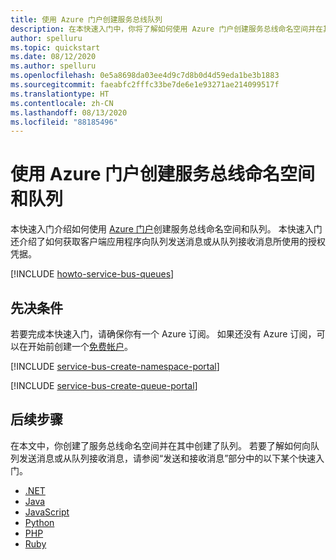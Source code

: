 ```yaml
---
title: 使用 Azure 门户创建服务总线队列
description: 在本快速入门中，你将了解如何使用 Azure 门户创建服务总线命名空间并在其中创建队列。
author: spelluru
ms.topic: quickstart
ms.date: 08/12/2020
ms.author: spelluru
ms.openlocfilehash: 0e5a8698da03ee4d9c7d8b0d4d59eda1be3b1883
ms.sourcegitcommit: faeabfc2fffc33be7de6e1e93271ae214099517f
ms.translationtype: HT
ms.contentlocale: zh-CN
ms.lasthandoff: 08/13/2020
ms.locfileid: "88185496"
---
```

# <a name="use-azure-portal-to-create-a-service-bus-namespace-and-a-queue"></a>使用 Azure 门户创建服务总线命名空间和队列
本快速入门介绍如何使用 [Azure 门户][Azure portal]创建服务总线命名空间和队列。 本快速入门还介绍了如何获取客户端应用程序向队列发送消息或从队列接收消息所使用的授权凭据。 

[!INCLUDE [howto-service-bus-queues](../../includes/howto-service-bus-queues.md)]

## <a name="prerequisites"></a>先决条件

若要完成本快速入门，请确保你有一个 Azure 订阅。 如果还没有 Azure 订阅，可以在开始前创建一个[免费帐户][]。

[!INCLUDE [service-bus-create-namespace-portal](../../includes/service-bus-create-namespace-portal.md)]

[!INCLUDE [service-bus-create-queue-portal](../../includes/service-bus-create-queue-portal.md)]

## <a name="next-steps"></a>后续步骤
在本文中，你创建了服务总线命名空间并在其中创建了队列。 若要了解如何向队列发送消息或从队列接收消息，请参阅“发送和接收消息”部分中的以下某个快速入门。 

- [.NET](service-bus-dotnet-get-started-with-queues.md)
- [Java](service-bus-java-how-to-use-queues.md)
- [JavaScript](service-bus-nodejs-how-to-use-queues-new-package.md)
- [Python](service-bus-python-how-to-use-queues.md)
- [PHP](service-bus-php-how-to-use-queues.md)
- [Ruby](service-bus-ruby-how-to-use-queues.md)

[免费帐户]: https://azure.microsoft.com/free/?ref=microsoft.com&utm_source=microsoft.com&utm_medium=docs&utm_campaign=visualstudio
[Azure portal]: https://portal.azure.com/

[service-bus-flow]: ./media/service-bus-quickstart-portal/service-bus-flow.png
